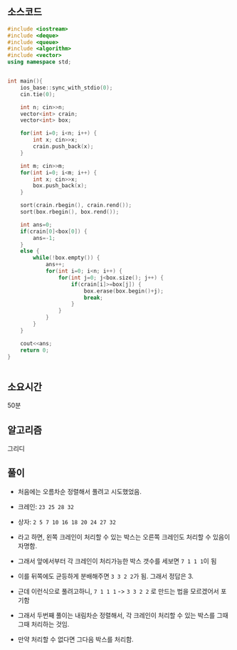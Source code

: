 ## 소스코드

```cpp
#include <iostream>
#include <deque>
#include <queue>
#include <algorithm>
#include <vector>
using namespace std;


int main(){
    ios_base::sync_with_stdio(0);
    cin.tie(0);

    int n; cin>>n;
    vector<int> crain;
    vector<int> box;

    for(int i=0; i<n; i++) {
        int x; cin>>x;
        crain.push_back(x);
    }

    int m; cin>>m;
    for(int i=0; i<m; i++) {
        int x; cin>>x;
        box.push_back(x);
    }

    sort(crain.rbegin(), crain.rend());
    sort(box.rbegin(), box.rend());

    int ans=0;
    if(crain[0]<box[0]) {
        ans=-1;
    }
    else {
        while(!box.empty()) {
            ans++;
            for(int i=0; i<n; i++) {
                for(int j=0; j<box.size(); j++) {
                    if(crain[i]>=box[j]) {
                        box.erase(box.begin()+j);
                        break;
                    }
                }
            }
        }
    }

    cout<<ans;
    return 0;
}



```

## 소요시간

50분

## 알고리즘

그리디

## 풀이

- 처음에는 오름차순 정렬해서 풀려고 시도했었음.
- 크레인: `23 25 28 32`
- 상자: `2 5 7 10 16 18 20 24 27 32`
- 라고 하면, 왼쪽 크레인이 처리할 수 있는 박스는 오른쪽 크레인도 처리할 수 있음이 자명함.
- 그래서 앞에서부터 각 크레인이 처리가능한 박스 갯수를 세보면 `7 1 1 1`이 됨
- 이를 뒤쪽에도 균등하게 분배해주면 `3 3 2 2`가 됨. 그래서 정답은 3.
- 근데 이런식으로 풀려고하니, `7 1 1 1` -> `3 3 2 2` 로 만드는 법을 모르겠어서 포기함

- 그래서 두번째 풀이는 내림차순 정렬해서, 각 크레인이 처리할 수 있는 박스를 그때그때 처리하는 것임.
- 만약 처리할 수 없다면 그다음 박스를 처리함.
